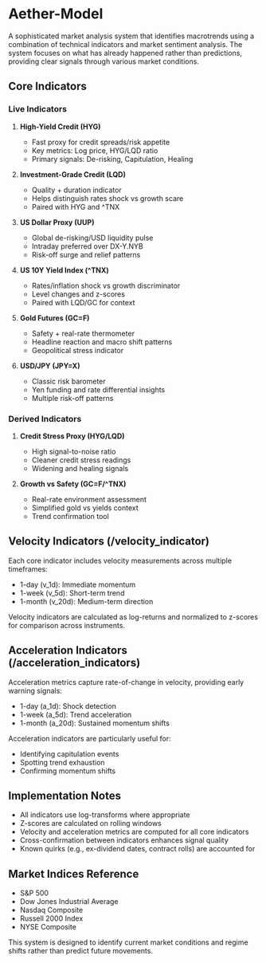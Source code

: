 # Aether-Model

A sophisticated market analysis system that identifies macrotrends using a combination of technical indicators and market sentiment analysis. The system focuses on what has already happened rather than predictions, providing clear signals through various market conditions.

## Core Indicators

### Live Indicators

1. **High-Yield Credit (HYG)**
   - Fast proxy for credit spreads/risk appetite
   - Key metrics: Log price, HYG/LQD ratio
   - Primary signals: De-risking, Capitulation, Healing

2. **Investment-Grade Credit (LQD)**
   - Quality + duration indicator
   - Helps distinguish rates shock vs growth scare
   - Paired with HYG and ^TNX

3. **US Dollar Proxy (UUP)**
   - Global de-risking/USD liquidity pulse
   - Intraday preferred over DX-Y.NYB
   - Risk-off surge and relief patterns

4. **US 10Y Yield Index (^TNX)**
   - Rates/inflation shock vs growth discriminator
   - Level changes and z-scores
   - Paired with LQD/GC for context

5. **Gold Futures (GC=F)**
   - Safety + real-rate thermometer
   - Headline reaction and macro shift patterns
   - Geopolitical stress indicator

6. **USD/JPY (JPY=X)**
   - Classic risk barometer
   - Yen funding and rate differential insights
   - Multiple risk-off patterns

### Derived Indicators

1. **Credit Stress Proxy (HYG/LQD)**
   - High signal-to-noise ratio
   - Cleaner credit stress readings
   - Widening and healing signals

2. **Growth vs Safety (GC=F/^TNX)**
   - Real-rate environment assessment
   - Simplified gold vs yields context
   - Trend confirmation tool

## Velocity Indicators (/velocity_indicator)

Each core indicator includes velocity measurements across multiple timeframes:

- 1-day (v_1d): Immediate momentum
- 1-week (v_5d): Short-term trend
- 1-month (v_20d): Medium-term direction

Velocity indicators are calculated as log-returns and normalized to z-scores for comparison across instruments.

## Acceleration Indicators (/acceleration_indicators)

Acceleration metrics capture rate-of-change in velocity, providing early warning signals:

- 1-day (a_1d): Shock detection
- 1-week (a_5d): Trend acceleration
- 1-month (a_20d): Sustained momentum shifts

Acceleration indicators are particularly useful for:
- Identifying capitulation events
- Spotting trend exhaustion
- Confirming momentum shifts

## Implementation Notes

- All indicators use log-transforms where appropriate
- Z-scores are calculated on rolling windows
- Velocity and acceleration metrics are computed for all core indicators
- Cross-confirmation between indicators enhances signal quality
- Known quirks (e.g., ex-dividend dates, contract rolls) are accounted for

## Market Indices Reference

- S&P 500
- Dow Jones Industrial Average
- Nasdaq Composite
- Russell 2000 Index
- NYSE Composite

This system is designed to identify current market conditions and regime shifts rather than predict future movements.